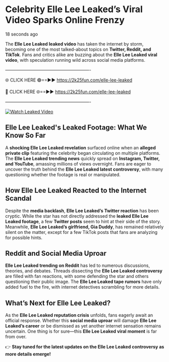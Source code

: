 # Celebrity Elle Lee Leaked’s Viral Video Sparks Online Frenzy

18 seconds ago

The **Elle Lee Leaked leaked video** has taken the internet by storm, becoming one of the most talked-about topics on **Twitter, Reddit, and TikTok**. Fans and critics alike are buzzing about the **Elle Lee Leaked viral video**, with speculation running wild across social media platforms.

———————————————————-

🌐 CLICK HERE 🟢==►► https://2k25fun.com/elle-lee-leaked

🔴 CLICK HERE 🌐==►► https://2k25fun.com/elle-lee-leaked

———————————————————-

[![Watch Leaked Video](https://miro.medium.com/v2/resize:fit:828/format:webp/1*cilzJN44JGOrTw9NJCrNHA.gif "Watch Leaked Video")](https://2k25fun.com/elle-lee-leaked)

## **Elle Lee Leaked's Leaked Footage: What We Know So Far**  
A **shocking Elle Lee Leaked revelation** surfaced online when an **alleged private clip** featuring the celebrity began circulating on multiple platforms. The **Elle Lee Leaked trending news** quickly spread on **Instagram, Twitter, and YouTube**, amassing millions of views overnight. Fans are eager to uncover the truth behind the **Elle Lee Leaked latest controversy**, with many questioning whether the footage is real or manipulated.  

## **How Elle Lee Leaked Reacted to the Internet Scandal**  
Despite the **media backlash**, **Elle Lee Leaked’s Twitter reaction** has been cryptic. While the star has not directly addressed the **leaked Elle Lee Leaked footage**, a few **Twitter posts** seem to hint at their side of the story. Meanwhile, **Elle Lee Leaked’s girlfriend, Gia Duddy**, has remained relatively silent on the matter, except for a few TikTok posts that fans are analyzing for possible hints.  

## **Reddit and Social Media Uproar**  
**Elle Lee Leaked trending on Reddit** has led to numerous discussions, theories, and debates. Threads dissecting the **Elle Lee Leaked controversy** are filled with fan reactions, with some defending the star and others questioning their public image. The **Elle Lee Leaked tape rumors** have only added fuel to the fire, with internet detectives scrambling for more details.  

## **What’s Next for Elle Lee Leaked?**  
As the **Elle Lee Leaked reputation crisis** unfolds, fans eagerly await an official response. Whether this **social media uproar** will damage **Elle Lee Leaked’s career** or be dismissed as yet another internet sensation remains uncertain. One thing is for sure—this **Elle Lee Leaked viral moment** is far from over.  

👉 **Stay tuned for the latest updates on the Elle Lee Leaked controversy as more details emerge!**  